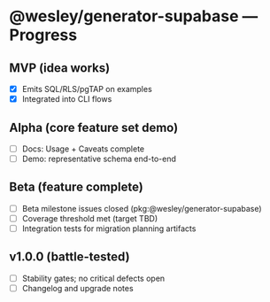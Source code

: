 # @wesley/generator-supabase — Progress

## MVP (idea works)

- [x] Emits SQL/RLS/pgTAP on examples
- [x] Integrated into CLI flows

## Alpha (core feature set demo)

- [ ] Docs: Usage + Caveats complete
- [ ] Demo: representative schema end-to-end

## Beta (feature complete)

- [ ] Beta milestone issues closed (pkg:@wesley/generator-supabase)
- [ ] Coverage threshold met (target TBD)
- [ ] Integration tests for migration planning artifacts

## v1.0.0 (battle-tested)

- [ ] Stability gates; no critical defects open
- [ ] Changelog and upgrade notes
